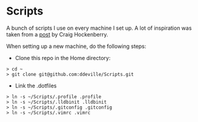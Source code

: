 Scripts
=======

A bunch of scripts I use on every machine I set up. A lot of inspiration was taken from a [post](http://furbo.org/2014/09/03/the-terminal/) by Craig Hockenberry.

When setting up a new machine, do the following steps:

* Clone this repo in the Home directory:
```
> cd ~
> git clone git@github.com:ddeville/Scripts.git
```

* Link the .dotfiles
```
> ln -s ~/Scripts/.profile .profile
> ln -s ~/Scripts/.lldbinit .lldbinit
> ln -s ~/Scripts/.gitconfig .gitconfig
> ln -s ~/Scripts/.vimrc .vimrc
```
